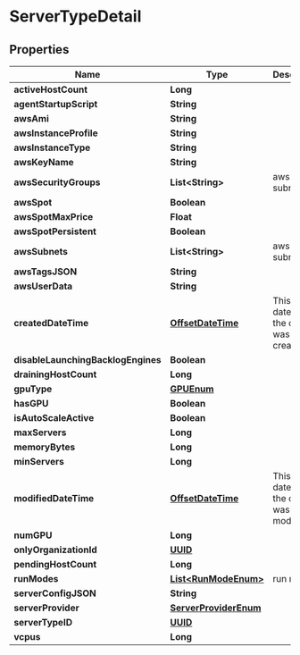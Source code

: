 

# ServerTypeDetail

## Properties

Name | Type | Description | Notes
------------ | ------------- | ------------- | -------------
**activeHostCount** | **Long** |  |  [optional]
**agentStartupScript** | **String** |  |  [optional]
**awsAmi** | **String** |  |  [optional]
**awsInstanceProfile** | **String** |  |  [optional]
**awsInstanceType** | **String** |  |  [optional]
**awsKeyName** | **String** |  |  [optional]
**awsSecurityGroups** | **List&lt;String&gt;** | aws subnets |  [optional]
**awsSpot** | **Boolean** |  |  [optional]
**awsSpotMaxPrice** | **Float** |  |  [optional]
**awsSpotPersistent** | **Boolean** |  |  [optional]
**awsSubnets** | **List&lt;String&gt;** | aws subnets |  [optional]
**awsTagsJSON** | **String** |  |  [optional]
**awsUserData** | **String** |  |  [optional]
**createdDateTime** | [**OffsetDateTime**](OffsetDateTime.md) | This is the datetime the core was created |  [optional]
**disableLaunchingBacklogEngines** | **Boolean** |  |  [optional]
**drainingHostCount** | **Long** |  |  [optional]
**gpuType** | [**GPUEnum**](GPUEnum.md) |  |  [optional]
**hasGPU** | **Boolean** |  |  [optional]
**isAutoScaleActive** | **Boolean** |  |  [optional]
**maxServers** | **Long** |  |  [optional]
**memoryBytes** | **Long** |  |  [optional]
**minServers** | **Long** |  |  [optional]
**modifiedDateTime** | [**OffsetDateTime**](OffsetDateTime.md) | This is the datetime the core was last modified. |  [optional]
**numGPU** | **Long** |  |  [optional]
**onlyOrganizationId** | [**UUID**](UUID.md) |  |  [optional]
**pendingHostCount** | **Long** |  |  [optional]
**runModes** | [**List&lt;RunModeEnum&gt;**](RunModeEnum.md) | run modes |  [optional]
**serverConfigJSON** | **String** |  |  [optional]
**serverProvider** | [**ServerProviderEnum**](ServerProviderEnum.md) |  |  [optional]
**serverTypeID** | [**UUID**](UUID.md) |  |  [optional]
**vcpus** | **Long** |  |  [optional]



